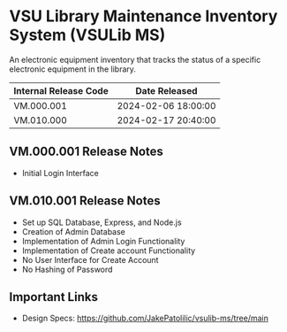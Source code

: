 # VSU Library Maintenance Inventory System (VSULib MS)
An electronic equipment inventory that tracks the status of a specific electronic equipment in the library.

| Internal Release Code |    Date Released    |
| --------------------- | ------------------- |
| VM.000.001            | 2024-02-06 18:00:00 |
| VM.010.000            | 2024-02-17 20:40:00 |

## VM.000.001 Release Notes
- Initial Login Interface

## VM.010.001 Release Notes
- Set up SQL Database, Express, and Node.js
- Creation of Admin Database
- Implementation of Admin Login Functionality
- Implementation of Create account Functionality
- No User Interface for Create Account
- No Hashing of Password

## Important Links
- Design Specs: https://github.com/JakePatolilic/vsulib-ms/tree/main
